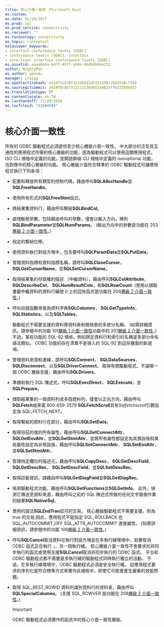 ```yaml
---
title: 核心介面一致性 |Microsoft Docs
ms.custom: ''
ms.date: 01/19/2017
ms.prod: sql
ms.prod_service: connectivity
ms.reviewer: ''
ms.technology: connectivity
ms.topic: conceptual
helpviewer_keywords:
- interface conformance levels [ODBC]
- conformance levels [ODBC], interface
- core-level interface conformance levels [ODBC]
ms.assetid: aaaa864a-6477-45ff-a50a-96d8db66a252
author: MightyPen
ms.author: genemi
manager: craigg
ms.openlocfilehash: e41d71cd3651e1db5d1a533159012b645b8c7764
ms.sourcegitcommit: 2429fbcdb751211313bd655a4825ffb33354bda3
ms.translationtype: MT
ms.contentlocale: zh-TW
ms.lasthandoff: 11/28/2018
ms.locfileid: "52504594"
---
```

# <a name="core-interface-conformance"></a>核心介面一致性
所有的 ODBC 驅動程式必須提供至少核心層級介面一致性。 中大部分的泛型具互通性的應用程式所需的核心層級的功能，因為驅動程式可以使用這類應用程式。 ISO CLI 規格中定義的功能，並開啟群組 CLI 規格中定義的 nonoptional 功能，也對應中的核心層級的功能。 核心層級介面符合標準的 ODBC 驅動程式可讓應用程式執行下列各項：  
  
-   配置和釋放所有類型的控制代碼，藉由呼叫**SQLAllocHandle**並**SQLFreeHandle**。  
  
-   使用所有形式的**SQLFreeStmt**函式。  
  
-   將結果集資料行，藉由呼叫繫結**SQLBindCol**。  
  
-   處理動態參數，包括藉由呼叫的參數，僅會以輸入方向，陣列**SQLBindParameter**並**SQLNumParams**。 (輸出方向中的參數是功能在 203[層級 2 介面一致性](../../../odbc/reference/develop-app/level-2-interface-conformance.md)。)  
  
-   指定的繫結位移。  
  
-   使用資料執行對話方塊中，包含要呼叫**SQLParamData**並**SQLPutData**。  
  
-   管理資料指標和資料指標名稱，請呼叫**SQLCloseCursor**， **SQLGetCursorName**，並**SQLSetCursorName**。  
  
-   取得結果集的存取權的描述 （中繼資料），藉由呼叫**SQLColAttribute**， **SQLDescribeCol**， **SQLNumResultCols**，和**SQLRowCount**. (使用以擷取書籤中繼資料的資料行編號 0 上的這些函式是功能在 204[層級 2 介面一致性](../../../odbc/reference/develop-app/level-2-interface-conformance.md)。)  
  
-   呼叫目錄函數來查詢資料字典**SQLColumns**， **SQLGetTypeInfo**， **SQLStatistics**，以及**SQLTables**。  
  
     驅動程式不需要支援的資料庫資料表和檢視表的多部分名稱。 (如需詳細資訊，請參閱中的功能 101[層級 1 介面一致性](../../../odbc/reference/develop-app/level-1-interface-conformance.md)功能中的 201[層級 2 介面一致性](../../../odbc/reference/develop-app/level-2-interface-conformance.md)。)不過，某些功能的 SQL-92 規格，例如限定資料行和索引的名稱是多部分命名語法類似。 ODBC 功能的存在清單不是導入的 SQL-92 到這些層面的新選項。  
  
-   管理資料來源和連線，請呼叫**SQLConnect**， **SQLDataSources**， **SQLDisconnect**，以及**SQLDriverConnect**。 取得有關驅動程式，不論哪一個 ODBC 層級支援，藉由呼叫**SQLDrivers**。  
  
-   準備和執行 SQL 陳述式，呼叫**SQLExecDirect**， **SQLExecute**，並**SQLPrepare**。  
  
-   擷取結果集的一個資料列或多個資料列，僅會以正向方向，藉由呼叫**SQLFetch**或來電 800-659-3579 **SQLFetchScroll**具有*Sqlfetchscroll*引數設定為 SQL_FETCH_NEXT。  
  
-   取得繫結的資料行在部分，藉由呼叫**SQLGetData**。  
  
-   取得目前的值的所有屬性，藉由呼叫**SQLGetConnectAttr**， **SQLGetEnvAttr**，並**SQLGetStmtAttr**，並將所有屬性都設定為其預設值和某些屬性設定為非預設值，藉由呼叫**SQLSetConnectAttr**， **SQLSetEnvAttr**，並**SQLSetStmtAttr**。  
  
-   管理特定欄位的描述元，藉由呼叫**SQLCopyDesc**， **SQLGetDescField**， **SQLGetDescRec**， **SQLSetDescField**，並**SQLSetDescRec**。  
  
-   取得診斷資訊，請藉由呼叫**SQLGetDiagField**並**SQLGetDiagRec**。  
  
-   偵測驅動程式功能，藉由呼叫**SQLGetFunctions**並**SQLGetInfo**。 此外，偵測它傳送至資料來源，藉由呼叫之前的 SQL 陳述式所做的任何文字替換作業的結果**SQLNativeSql**。  
  
-   使用的語法**SQLEndTran**認可的交易。 核心層級驅動程式不需要支援，則為 true 的交易;因此，應用程式不能指定 SQL_ROLLBACK 也 SQL_AUTOCOMMIT_OFF SQL_ATTR_AUTOCOMMIT 連接屬性。 (如需詳細資訊，請參閱中的功能 109[層級 2 介面一致性](../../../odbc/reference/develop-app/level-2-interface-conformance.md)。)  
  
-   呼叫**SQLCancel**取消資料在執行對話方塊並在多執行緒環境中，若要取消 ODBC 函式正在執行 」，另一個執行緒。 核心層級介面一致性不會要求的非同步執行的函式或使用支援**SQLCancel**取消非同步執行的 ODBC 函式。 平台和 ODBC 驅動程式都不需要是多執行緒的驅動程式同時執行獨立的活動。 不過，在多執行緒環境中，ODBC 驅動程式必須是安全執行緒。 從應用程式要求的序列化是符合標準方式來實作此規格中，即使它可能會產生嚴重的效能問題。  
  
-   取得 SQL_BEST_ROWID 資料列識別資料行的資料表，藉由呼叫**SQLSpecialColumns**。 (支援 SQL_ROWVER 是功能在 208[層級 2 介面一致性](../../../odbc/reference/develop-app/level-2-interface-conformance.md)。)  
  
    > [!IMPORTANT]  
    >  ODBC 驅動程式必須實作的函式中的核心介面一致性層級。
